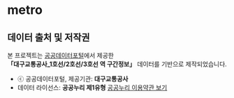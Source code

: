 # metro

## 데이터 출처 및 저작권

본 프로젝트는 [공공데이터포털](https://www.data.go.kr)에서 제공한  
**「대구교통공사\_1호선/2호선/3호선 역 구간정보」** 데이터를 기반으로 제작되었습니다.

- ⓒ 공공데이터포털, 제공기관: **대구교통공사**
- 데이터 라이선스: **공공누리 제1유형**
  [공공누리 이용약관 보기](https://www.data.go.kr/cmm/cmm/termsOfUse.do)
